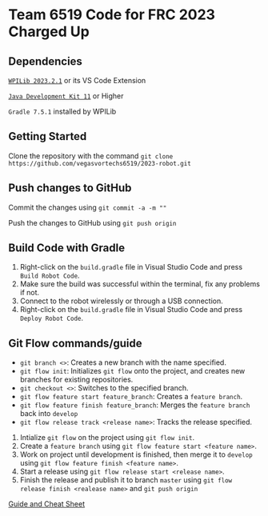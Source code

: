 # Team 6519 Code for FRC 2023 Charged Up

## Dependencies
[`WPILib 2023.2.1`](https://github.com/wpilibsuite/allwpilib/releases/tag/v2023.2.1) or its VS Code Extension

[`Java Development Kit 11`](https://www.oracle.com/java/technologies/downloads/#java11) or Higher

`Gradle 7.5.1` installed by WPILib

## Getting Started
Clone the repository with the command `git clone https://github.com/vegasvortechs6519/2023-robot.git`

## Push changes to GitHub
Commit the changes using `git commit -a -m ""`

Push the changes to GitHub using `git push origin`

## Build Code with Gradle
1. Right-click on the `build.gradle` file in Visual Studio Code and press `Build Robot Code`.
2. Make sure the build was successful within the terminal, fix any problems if not.
3. Connect to the robot wirelessly or through a USB connection.
4. Right-click on the `build.gradle` file in Visual Studio Code and press `Deploy Robot Code`.

## Git Flow commands/guide
- `git branch <>`: Creates a new branch with the name specified.
- `git flow init`: Initializes `git flow` onto the project, and creates new branches for existing repositories.
- `git checkout <>`: Switches to the specified branch. 
- `git flow feature start feature_branch`: Creates a `feature branch`.
- `git flow feature finish feature_branch`: Merges the `feature branch` back into `develop`
- `git flow release track <release name>`: Tracks the release specified.

1. Intialize `git flow` on the project using `git flow init`.
2. Create a `feature branch` using `git flow feature start <feature name>`.
3. Work on project until development is finished, then merge it to `develop` using `git flow feature finish <feature name>`.
4. Start a release using `git flow release start <release name>`.
5. Finish the release and publish it to branch `master` using `git flow release finish <realease name>` and `git push origin`

[Guide and Cheat Sheet](https://danielkummer.github.io/git-flow-cheatsheet/)